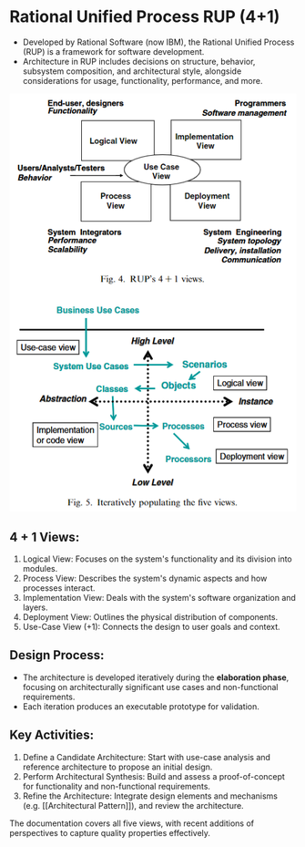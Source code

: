 # Rational Unified Process RUP (4+1)
- Developed by Rational Software (now IBM), the Rational Unified Process (RUP) is a framework for software development.
- Architecture in RUP includes decisions on structure, behavior, subsystem composition, and architectural style, alongside considerations for usage, functionality, performance, and more.

![alt text](4-plus-1.png)

## 4 + 1 Views:
1. Logical View: Focuses on the system's functionality and its division into modules.
2. Process View: Describes the system's dynamic aspects and how processes interact.
3. Implementation View: Deals with the system's software organization and layers.
4. Deployment View: Outlines the physical distribution of components.
5. Use-Case View (+1): Connects the design to user goals and context.


## Design Process:
- The architecture is developed iteratively during the **elaboration phase**, focusing on architecturally significant use cases and non-functional requirements.
- Each iteration produces an executable prototype for validation.


## Key Activities:
1. Define a Candidate Architecture: Start with use-case analysis and reference architecture to propose an initial design.
2. Perform Architectural Synthesis: Build and assess a proof-of-concept for functionality and non-functional requirements.
3. Refine the Architecture: Integrate design elements and mechanisms (e.g. [[Architectural Pattern]]), and review the architecture. 

The documentation covers all five views, with recent additions of perspectives to capture quality properties effectively.
